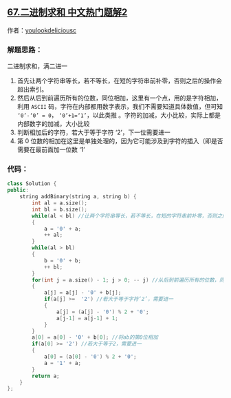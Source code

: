## [67.二进制求和 中文热门题解2](https://leetcode.cn/problems/add-binary/solutions/100000/c-xiang-xi-ti-jie-bu-zou-qing-xi-by-youlookdelicio)

作者：[youlookdeliciousc](https://leetcode.cn/u/youlookdeliciousc)

### 解题思路：
二进制求和，满二进一
1. 首先让两个字符串等长，若不等长，在短的字符串前补零，否则之后的操作会超出索引。
2. 然后从后到前遍历所有的位数，同位相加，这里有一个点，用的是字符相加，利用 `ASCII` 码，字符在内部都用数字表示，我们不需要知道具体数值，但可知 `‘0’-‘0’ = 0`， `‘0’+1=‘1’`，以此类推 。字符的加减，大小比较，实际上都是内部数字的加减，大小比较
3. 判断相加后的字符，若大于等于字符 $‘2’$，下一位需要进一
4. 第 $0$ 位数的相加在这里是单独处理的，因为它可能涉及到字符的插入（即是否需要在最前面加一位数 $‘1’$
### 代码：
```C++ [-C++ ]
class Solution {
public:
    string addBinary(string a, string b) {
        int al = a.size();
        int bl = b.size();
        while(al < bl) //让两个字符串等长，若不等长，在短的字符串前补零，否则之后的操作会超出索引
        {
            a = '0' + a;
            ++ al;
        }
        while(al > bl)
        {
            b = '0' + b;
            ++ bl;
        }
        for(int j = a.size() - 1; j > 0; -- j) //从后到前遍历所有的位数，同位相加
        {
            a[j] = a[j] - '0' + b[j];
            if(a[j] >=  '2') //若大于等于字符‘2’，需要进一
            {
                a[j] = (a[j] - '0') % 2 + '0';
                a[j-1] = a[j-1] + 1;
            }
        }
        a[0] = a[0] - '0' + b[0]; //将ab的第0位相加
        if(a[0] >= '2') //若大于等于2，需要进一
        {
            a[0] = (a[0] - '0') % 2 + '0';
            a = '1' + a;
        }
        return a;
    }
};
```